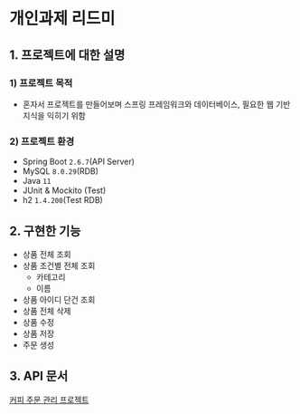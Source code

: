 # 개인과제 리드미

## 1.  프로젝트에 대한 설명

### 1) 프로젝트 목적

- 혼자서 프로젝트를 만들어보며 스프링 프레임워크와 데이터베이스, 필요한 웹 기반 지식을 익히기 위함

### 2) 프로젝트 환경

- Spring Boot `2.6.7`(API Server)
- MySQL `8.0.29`(RDB)
- Java `11`
- JUnit & Mockito (Test)
- h2 `1.4.200`(Test RDB)

## 2. 구현한 기능

- 상품 전체 조회
- 상품 조건별 전체 조회
    - 카테고리
    - 이름
- 상품 아이디 단건 조회
- 상품 전체 삭제
- 상품 수정
- 상품 저장
- 주문 생성

## 3. API 문서

[커피 주문 관리 프로젝트](https://documenter.getpostman.com/view/16547663/UyxdKpHA)